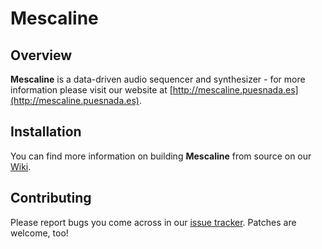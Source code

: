 # Mescaline

## Overview

**Mescaline** is a data-driven audio sequencer and synthesizer - for more information please visit our website at [http://mescaline.puesnada.es](http://mescaline.puesnada.es).

## Installation

You can find more information on building **Mescaline** from source on our [Wiki](http://github.com/kaoskorobase/mescaline/wiki).

## Contributing

Please report bugs you come across in our [issue tracker](http://github.com/kaoskorobase/mescaline/issues). Patches are welcome, too!
